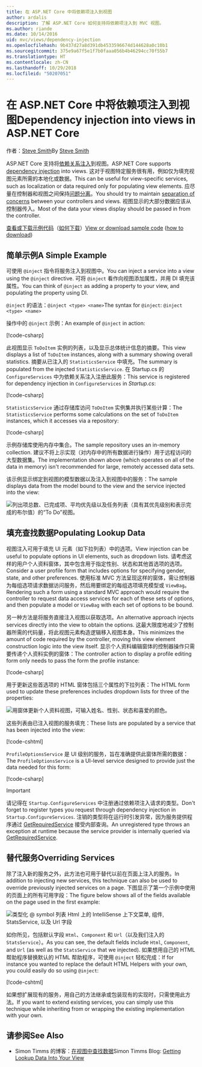 ```yaml
---
title: 在 ASP.NET Core 中将依赖项注入到视图
author: ardalis
description: 了解 ASP.NET Core 如何支持将依赖项注入到 MVC 视图。
ms.author: riande
ms.date: 10/14/2016
uid: mvc/views/dependency-injection
ms.openlocfilehash: 9b437d27a8d391db4533596674d144628a0c10b1
ms.sourcegitcommit: 375e9a67f5e1f7b0faaa056b4b46294cc70f55b7
ms.translationtype: HT
ms.contentlocale: zh-CN
ms.lasthandoff: 10/29/2018
ms.locfileid: "50207051"
---
```

# <a name="dependency-injection-into-views-in-aspnet-core"></a><span data-ttu-id="a54ce-103">在 ASP.NET Core 中将依赖项注入到视图</span><span class="sxs-lookup"><span data-stu-id="a54ce-103">Dependency injection into views in ASP.NET Core</span></span>

<span data-ttu-id="a54ce-104">作者：[Steve Smith](https://ardalis.com/)</span><span class="sxs-lookup"><span data-stu-id="a54ce-104">By [Steve Smith](https://ardalis.com/)</span></span>

<span data-ttu-id="a54ce-105">ASP.NET Core 支持将[依赖关系注入](xref:fundamentals/dependency-injection)到视图。</span><span class="sxs-lookup"><span data-stu-id="a54ce-105">ASP.NET Core supports [dependency injection](xref:fundamentals/dependency-injection) into views.</span></span> <span data-ttu-id="a54ce-106">这对于视图特定服务很有用，例如仅为填充视图元素所需的本地化或数据。</span><span class="sxs-lookup"><span data-stu-id="a54ce-106">This can be useful for view-specific services, such as localization or data required only for populating view elements.</span></span> <span data-ttu-id="a54ce-107">应尽量在控制器和视图之间保持[问题分离](http://deviq.com/separation-of-concerns/)。</span><span class="sxs-lookup"><span data-stu-id="a54ce-107">You should try to maintain [separation of concerns](http://deviq.com/separation-of-concerns/) between your controllers and views.</span></span> <span data-ttu-id="a54ce-108">视图显示的大部分数据应该从控制器传入。</span><span class="sxs-lookup"><span data-stu-id="a54ce-108">Most of the data your views display should be passed in from the controller.</span></span>

<span data-ttu-id="a54ce-109">[查看或下载示例代码](https://github.com/aspnet/Docs/tree/master/aspnetcore/mvc/views/dependency-injection/sample)（[如何下载](xref:index#how-to-download-a-sample)）</span><span class="sxs-lookup"><span data-stu-id="a54ce-109">[View or download sample code](https://github.com/aspnet/Docs/tree/master/aspnetcore/mvc/views/dependency-injection/sample) ([how to download](xref:index#how-to-download-a-sample))</span></span>

## <a name="a-simple-example"></a><span data-ttu-id="a54ce-110">简单示例</span><span class="sxs-lookup"><span data-stu-id="a54ce-110">A Simple Example</span></span>

<span data-ttu-id="a54ce-111">可使用 `@inject` 指令将服务注入到视图中。</span><span class="sxs-lookup"><span data-stu-id="a54ce-111">You can inject a service into a view using the `@inject` directive.</span></span> <span data-ttu-id="a54ce-112">可将 `@inject` 看作向视图添加属性，并用 DI 填充该属性。</span><span class="sxs-lookup"><span data-stu-id="a54ce-112">You can think of `@inject` as adding a property to your view, and populating the property using DI.</span></span>

<span data-ttu-id="a54ce-113">`@inject` 的语法：`@inject <type> <name>`</span><span class="sxs-lookup"><span data-stu-id="a54ce-113">The syntax for `@inject`: `@inject <type> <name>`</span></span>

<span data-ttu-id="a54ce-114">操作中的 `@inject` 示例：</span><span class="sxs-lookup"><span data-stu-id="a54ce-114">An example of `@inject` in action:</span></span>

[!code-csharp[](../../mvc/views/dependency-injection/sample/src/ViewInjectSample/Views/ToDo/Index.cshtml?highlight=4,5,15,16,17)]

<span data-ttu-id="a54ce-115">此视图显示 `ToDoItem` 实例的列表，以及显示总体统计信息的摘要。</span><span class="sxs-lookup"><span data-stu-id="a54ce-115">This view displays a list of `ToDoItem` instances, along with a summary showing overall statistics.</span></span> <span data-ttu-id="a54ce-116">摘要从已注入的 `StatisticsService` 中填充。</span><span class="sxs-lookup"><span data-stu-id="a54ce-116">The summary is populated from the injected `StatisticsService`.</span></span> <span data-ttu-id="a54ce-117">在 Startup.cs 的 `ConfigureServices` 中为依赖关系注入注册此服务：</span><span class="sxs-lookup"><span data-stu-id="a54ce-117">This service is registered for dependency injection in `ConfigureServices` in *Startup.cs*:</span></span>

[!code-csharp[](../../mvc/views/dependency-injection/sample/src/ViewInjectSample/Startup.cs?highlight=6,7&range=15-22)]

<span data-ttu-id="a54ce-118">`StatisticsService` 通过存储库访问 `ToDoItem` 实例集并执行某些计算：</span><span class="sxs-lookup"><span data-stu-id="a54ce-118">The `StatisticsService` performs some calculations on the set of `ToDoItem` instances, which it accesses via a repository:</span></span>

[!code-csharp[](../../mvc/views/dependency-injection/sample/src/ViewInjectSample/Model/Services/StatisticsService.cs?highlight=15,20,25)]

<span data-ttu-id="a54ce-119">示例存储库使用内存中集合。</span><span class="sxs-lookup"><span data-stu-id="a54ce-119">The sample repository uses an in-memory collection.</span></span> <span data-ttu-id="a54ce-120">建议不将上示实现（对内存中的所有数据进行操作）用于远程访问的大型数据集。</span><span class="sxs-lookup"><span data-stu-id="a54ce-120">The implementation shown above (which operates on all of the data in memory) isn't recommended for large, remotely accessed data sets.</span></span>

<span data-ttu-id="a54ce-121">该示例显示绑定到视图的模型数据以及注入到视图中的服务：</span><span class="sxs-lookup"><span data-stu-id="a54ce-121">The sample displays data from the model bound to the view and the service injected into the view:</span></span>

![列出项总数、已完成项、平均优先级以及任务列表（具有其优先级别和表示完成的布尔值）的“To Do”视图。](dependency-injection/_static/screenshot.png)

## <a name="populating-lookup-data"></a><span data-ttu-id="a54ce-123">填充查找数据</span><span class="sxs-lookup"><span data-stu-id="a54ce-123">Populating Lookup Data</span></span>

<span data-ttu-id="a54ce-124">视图注入可用于填充 UI 元素（如下拉列表）中的选项。</span><span class="sxs-lookup"><span data-stu-id="a54ce-124">View injection can be useful to populate options in UI elements, such as dropdown lists.</span></span> <span data-ttu-id="a54ce-125">请考虑这样的用户个人资料窗体，其中包含用于指定性别、状态和其他首选项的选项。</span><span class="sxs-lookup"><span data-stu-id="a54ce-125">Consider a user profile form that includes options for specifying gender, state, and other preferences.</span></span> <span data-ttu-id="a54ce-126">使用标准 MVC 方法呈现这样的窗体，需让控制器为每组选项请求数据访问服务，然后用要绑定的每组选项填充模型或 `ViewBag`。</span><span class="sxs-lookup"><span data-stu-id="a54ce-126">Rendering such a form using a standard MVC approach would require the controller to request data access services for each of these sets of options, and then populate a model or `ViewBag` with each set of options to be bound.</span></span>

<span data-ttu-id="a54ce-127">另一种方法是将服务直接注入视图以获取选项。</span><span class="sxs-lookup"><span data-stu-id="a54ce-127">An alternative approach injects services directly into the view to obtain the options.</span></span> <span data-ttu-id="a54ce-128">这最大限度地减少了控制器所需的代码量，将此视图元素构造逻辑移入视图本身。</span><span class="sxs-lookup"><span data-stu-id="a54ce-128">This minimizes the amount of code required by the controller, moving this view element construction logic into the view itself.</span></span> <span data-ttu-id="a54ce-129">显示个人资料编辑窗体的控制器操作只需要传递个人资料实例的窗体：</span><span class="sxs-lookup"><span data-stu-id="a54ce-129">The controller action to display a profile editing form only needs to pass the form the profile instance:</span></span>

[!code-csharp[](../../mvc/views/dependency-injection/sample/src/ViewInjectSample/Controllers/ProfileController.cs?highlight=9,19)]

<span data-ttu-id="a54ce-130">用于更新这些首选项的 HTML 窗体包括三个属性的下拉列表：</span><span class="sxs-lookup"><span data-stu-id="a54ce-130">The HTML form used to update these preferences includes dropdown lists for three of the properties:</span></span>

![用窗体更新个人资料视图，可输入姓名、性别、状态和喜爱的颜色。](dependency-injection/_static/updateprofile.png)

<span data-ttu-id="a54ce-132">这些列表由已注入视图的服务填充：</span><span class="sxs-lookup"><span data-stu-id="a54ce-132">These lists are populated by a service that has been injected into the view:</span></span>

[!code-cshtml[](../../mvc/views/dependency-injection/sample/src/ViewInjectSample/Views/Profile/Index.cshtml?highlight=4,16,17,21,22,26,27)]

<span data-ttu-id="a54ce-133">`ProfileOptionsService` 是 UI 级别的服务，旨在准确提供此窗体所需的数据：</span><span class="sxs-lookup"><span data-stu-id="a54ce-133">The `ProfileOptionsService` is a UI-level service designed to provide just the data needed for this form:</span></span>

[!code-csharp[](../../mvc/views/dependency-injection/sample/src/ViewInjectSample/Model/Services/ProfileOptionsService.cs?highlight=7,13,24)]

> [!IMPORTANT]
> <span data-ttu-id="a54ce-134">请记得在 `Startup.ConfigureServices` 中注册通过依赖项注入请求的类型。</span><span class="sxs-lookup"><span data-stu-id="a54ce-134">Don't forget to register types you request through dependency injection in `Startup.ConfigureServices`.</span></span> <span data-ttu-id="a54ce-135">注销的类型将在运行时引发异常，因为服务提供程序通过 [GetRequiredService](/dotnet/api/microsoft.extensions.dependencyinjection.serviceproviderserviceextensions.getrequiredservice) 接受内部查询。</span><span class="sxs-lookup"><span data-stu-id="a54ce-135">An unregistered type throws an exception at runtime because the service provider is internally queried via [GetRequiredService](/dotnet/api/microsoft.extensions.dependencyinjection.serviceproviderserviceextensions.getrequiredservice).</span></span>

## <a name="overriding-services"></a><span data-ttu-id="a54ce-136">替代服务</span><span class="sxs-lookup"><span data-stu-id="a54ce-136">Overriding Services</span></span>

<span data-ttu-id="a54ce-137">除了注入新的服务之外，此方法也可用于替代以前在页面上注入的服务。</span><span class="sxs-lookup"><span data-stu-id="a54ce-137">In addition to injecting new services, this technique can also be used to override previously injected services on a page.</span></span> <span data-ttu-id="a54ce-138">下图显示了第一个示例中使用的页面上的所有可用字段：</span><span class="sxs-lookup"><span data-stu-id="a54ce-138">The figure below shows all of the fields available on the page used in the first example:</span></span>

![类型化 @ symbol 列表 Html 上的 IntelliSense 上下文菜单, 组件, StatsService, 以及 Url 字段](dependency-injection/_static/razor-fields.png)

<span data-ttu-id="a54ce-140">如你所见，包括默认字段 `Html`、`Component` 和 `Url`（以及我们注入的 `StatsService`）。</span><span class="sxs-lookup"><span data-stu-id="a54ce-140">As you can see, the default fields include `Html`, `Component`, and `Url` (as well as the `StatsService` that we injected).</span></span> <span data-ttu-id="a54ce-141">如果想用自己的 HTML 帮助程序替换默认的 HTML 帮助程序，可使用 `@inject` 轻松完成：</span><span class="sxs-lookup"><span data-stu-id="a54ce-141">If for instance you wanted to replace the default HTML Helpers with your own, you could easily do so using `@inject`:</span></span>

[!code-cshtml[](../../mvc/views/dependency-injection/sample/src/ViewInjectSample/Views/Helper/Index.cshtml?highlight=3,11)]

<span data-ttu-id="a54ce-142">如果想扩展现有的服务，用自己的方法继承或包装现有的实现时，只需使用此方法。</span><span class="sxs-lookup"><span data-stu-id="a54ce-142">If you want to extend existing services, you can simply use this technique while inheriting from or wrapping the existing implementation with your own.</span></span>

## <a name="see-also"></a><span data-ttu-id="a54ce-143">请参阅</span><span class="sxs-lookup"><span data-stu-id="a54ce-143">See Also</span></span>

* <span data-ttu-id="a54ce-144">Simon Timms 的博客：[在视图中查找数据](http://blog.simontimms.com/2015/06/09/getting-lookup-data-into-you-view/)</span><span class="sxs-lookup"><span data-stu-id="a54ce-144">Simon Timms Blog: [Getting Lookup Data Into Your View](http://blog.simontimms.com/2015/06/09/getting-lookup-data-into-you-view/)</span></span>
